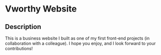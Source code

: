 # Vworthy Website

## Description
This is a business website I built as one of my first front-end projects (in collaboration with a colleague). I hope you enjoy, and I look forward to your contributions!
